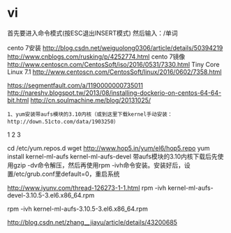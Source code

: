 # vi

首先要进入命令模式(按ESC退出INSERT模式)
然后输入：/单词

cento 7安装
http://blog.csdn.net/weiguolong0306/article/details/50394219
http://www.cnblogs.com/rusking/p/4252774.html
cento 7镜像
http://www.centoscn.com/CentosSoft/iso/2016/0531/7330.html
Tiny Core Linux 7.1
http://www.centoscn.com/CentosSoft/linux/2016/0602/7358.html

https://segmentfault.com/a/1190000000735011
http://nareshv.blogspot.tw/2013/08/installing-dockerio-on-centos-64-64-bit.html
http://cn.soulmachine.me/blog/20131025/


    1、yum安装带aufs模块的3.10内核（或到这里下载kernel手动安装：http://down.51cto.com/data/1903250）
1
2
3
	
cd /etc/yum.repos.d 
wget http://www.hop5.in/yum/el6/hop5.repo
yum install kernel-ml-aufs kernel-ml-aufs-devel
带aufs模块的3.10内核下载后先使用gzip -dv命令解压，然后再使用rpm -ivh命令安装。安装好后，设置/etc/grub.conf里default=0，重启系统



http://www.iyunv.com/thread-126273-1-1.html
rpm -ivh kernel-ml-aufs-devel-3.10.5-3.el6.x86_64.rpm  

rpm -ivh kernel-ml-aufs-3.10.5-3.el6.x86_64.rpm  


http://blog.csdn.net/zhang__jiayu/article/details/43200685
